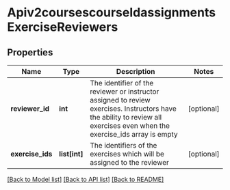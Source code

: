 # Apiv2coursescourseIdassignmentsExerciseReviewers

## Properties
Name | Type | Description | Notes
------------ | ------------- | ------------- | -------------
**reviewer_id** | **int** | The identifier of the reviewer or instructor assigned to review exercises. Instructors have the ability to review all exercises even when the exercise_ids array is empty | [optional] 
**exercise_ids** | **list[int]** | The identifiers of the exercises which will be assigned to the reviewer | [optional] 

[[Back to Model list]](../README.md#documentation-for-models) [[Back to API list]](../README.md#documentation-for-api-endpoints) [[Back to README]](../README.md)

